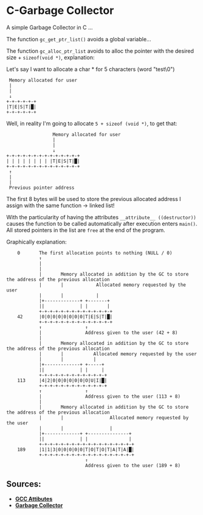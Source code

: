 # C-Garbage Collector

A simple Garbage Collector in C ...


The function `gc_get_ptr_list()` avoids a global variable...

The function `gc_alloc_ptr_list` avoids to alloc the pointer with the desired size + `sizeof(void *)`, explanation:

Let's say I want to allocate a char * for 5 characters (word "test\0")
```
 Memory allocated for user
 |
 |
 ↓
+-+-+-+-+-+
|T|E|S|T|█|
+-+-+-+-+-+
```
Well, in reality I'm going to allocate `5 + sizeof (void *)`, to get that:
```
                 Memory allocated for user
                 |
                 |
                 ↓
+-+-+-+-+-+-+-+-+-+-+-+-+-+
| | | | | | | | |T|E|S|T|█|
+-+-+-+-+-+-+-+-+-+-+-+-+-+
 ↑
 |
 |
 Previous pointer address
```
The first 8 bytes will be used to store the previous allocated address I assign with the same function -> linked list!

With the particularity of having the attributes `__attribute__ ((destructor))` causes the function to be called automatically after execution enters `main()`. All stored pointers in the list are `free` at the end of the program.





Graphically explanation:
```
    0       The first allocation points to nothing (NULL / 0)
            ↑
            |
            |
            |       Memory allocated in addition by the GC to store the address of the previous allocation
            |       |            Allocated memory requested by the user
            |       |            |
            |+-------------+ +-------+
            ||             | |       |
            +-+-+-+-+-+-+-+-+-+-+-+-+-+
    42      |0|0|0|0|0|0|0|0|T|E|S|T|█|
            +-+-+-+-+-+-+-+-+-+-+-+-+-+
            ↑                ↑
            |                Address given to the user (42 + 8)
            |
            |       Memory allocated in addition by the GC to store the address of the previous allocation
            |       |           Allocated memory requested by the user
            |       |           |
            |+-------------+ +-----+
            ||             | |     |
            +-+-+-+-+-+-+-+-+-+-+-+-+
    113     |4|2|0|0|0|0|0|0|O|U|I|█|
            +-+-+-+-+-+-+-+-+-+-+-+-+
            ↑                ↑
            |                Address given to the user (113 + 8)
            |
            |       Memory allocated in addition by the GC to store the address of the previous allocation
            |       |                 Allocated memory requested by the user
            |       |                 |
            |+-------------+ +---------------+
            ||             | |               |
            +-+-+-+-+-+-+-+-+-+-+-+-+-+-+-+-+-+
    189     |1|1|3|0|0|0|0|0|T|O|T|O|T|A|T|A|█|
            +-+-+-+-+-+-+-+-+-+-+-+-+-+-+-+-+-+
                             ↑
                             Address given to the user (189 + 8)
```
## Sources:

[gcc-attibutes]: https://gcc.gnu.org/onlinedocs/gcc/Common-Function-Attributes.html#Common-Function-Attributes
[garbage-collector]: https://en.wikipedia.org/wiki/Garbage_collection_(computer_science)

* **[GCC Attibutes][gcc-attibutes]**
* **[Garbage Collector][garbage-collector]**

